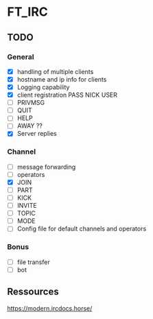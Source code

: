 # FT_IRC

## TODO
### General

- [x] handling of multiple clients
- [x] hostname and ip info for clients
- [x] Logging capability
- [x] client registration PASS NICK USER
- [ ] PRIVMSG
- [ ] QUIT
- [ ] HELP
- [ ] AWAY ??
- [x] Server replies

### Channel

- [ ] message forwarding
- [ ] operators
- [x] JOIN
- [ ] PART
- [ ] KICK
- [ ] INVITE
- [ ] TOPIC
- [ ] MODE
- [ ] Config file for default channels and operators

### Bonus

- [ ] file transfer
- [ ] bot

## Ressources

https://modern.ircdocs.horse/
